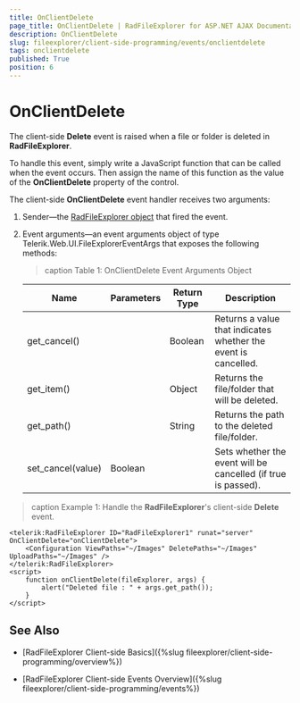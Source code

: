 ```yaml
---
title: OnClientDelete
page_title: OnClientDelete | RadFileExplorer for ASP.NET AJAX Documentation
description: OnClientDelete
slug: fileexplorer/client-side-programming/events/onclientdelete
tags: onclientdelete
published: True
position: 6
---
```


# OnClientDelete

The client-side **Delete** event is raised when a file or folder is deleted in **RadFileExplorer**.

To handle this event, simply write a JavaScript function that can be called when the event occurs. Then assign the name of this function as the value of the **OnClientDelete** property of the control.

The client-side **OnClientDelete** event handler receives two arguments:

1. Sender—the [RadFileExplorer object](http://docs.telerik.com/devtools/aspnet-ajax/api/client/Telerik.Web.UI.RadFileExplorer) that fired the event.

1. Event arguments—an event arguments object of type Telerik.Web.UI.FileExplorerEventArgs that exposes the following methods:

	>caption Table 1: OnClientDelete Event Arguments Object

	|  **Name**  |  **Parameters**  |  **Return Type**  |  **Description**  |
	| ------ | ------ | ------ | ------ |
	|get_cancel()||Boolean|Returns a value that indicates whether the event is cancelled.|
	|get_item()||Object|Returns the file/folder that will be deleted.|
	|get_path()||String|Returns the path to the deleted file/folder.|
	|set_cancel(value)|Boolean||Sets whether the event will be cancelled (if true is passed).|

>caption Example 1: Handle the **RadFileExplorer**'s client-side **Delete** event.

````ASP.NET
<telerik:RadFileExplorer ID="RadFileExplorer1" runat="server" OnClientDelete="onClientDelete">
    <Configuration ViewPaths="~/Images" DeletePaths="~/Images" UploadPaths="~/Images" />
</telerik:RadFileExplorer>
<script>
    function onClientDelete(fileExplorer, args) {
        alert("Deleted file : " + args.get_path());
    }
</script>
````


## See Also

 * [RadFileExplorer Client-side Basics]({%slug fileexplorer/client-side-programming/overview%})

 * [RadFileExplorer Client-side Events Overview]({%slug fileexplorer/client-side-programming/events%})
